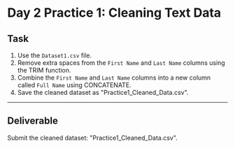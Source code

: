 # Day 2 Practice 1: Cleaning Text Data

## Task
1. Use the `Dataset1.csv` file.
2. Remove extra spaces from the `First Name` and `Last Name` columns using the TRIM function.
3. Combine the `First Name` and `Last Name` columns into a new column called `Full Name` using CONCATENATE.
4. Save the cleaned dataset as "Practice1_Cleaned_Data.csv".

---

## Deliverable
Submit the cleaned dataset: "Practice1_Cleaned_Data.csv".
